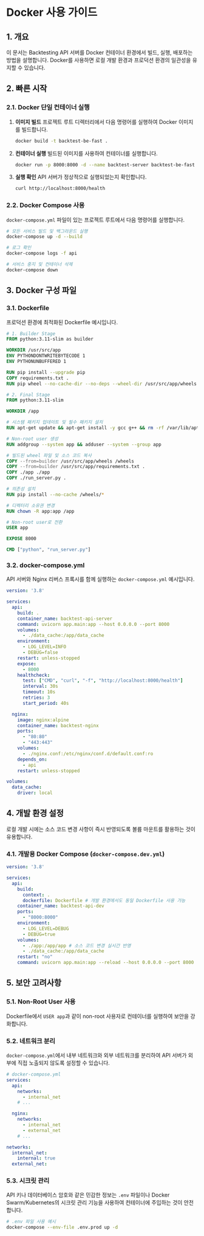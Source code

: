 # Docker 사용 가이드

## 1. 개요

이 문서는 Backtesting API 서버를 Docker 컨테이너 환경에서 빌드, 실행, 배포하는 방법을 설명합니다. Docker를 사용하면 로컬 개발 환경과 프로덕션 환경의 일관성을 유지할 수 있습니다.

## 2. 빠른 시작

### 2.1. Docker 단일 컨테이너 실행

1.  **이미지 빌드**
    프로젝트 루트 디렉터리에서 다음 명령어를 실행하여 Docker 이미지를 빌드합니다.
    ```bash
    docker build -t backtest-be-fast .
    ```

2.  **컨테이너 실행**
    빌드된 이미지를 사용하여 컨테이너를 실행합니다.
    ```bash
    docker run -p 8000:8000 -d --name backtest-server backtest-be-fast
    ```

3.  **실행 확인**
    API 서버가 정상적으로 실행되었는지 확인합니다.
    ```bash
    curl http://localhost:8000/health
    ```

### 2.2. Docker Compose 사용

`docker-compose.yml` 파일이 있는 프로젝트 루트에서 다음 명령어를 실행합니다.
```bash
# 모든 서비스 빌드 및 백그라운드 실행
docker-compose up -d --build

# 로그 확인
docker-compose logs -f api

# 서비스 중지 및 컨테이너 삭제
docker-compose down
```

## 3. Docker 구성 파일

### 3.1. Dockerfile

프로덕션 환경에 최적화된 Dockerfile 예시입니다.

```dockerfile
# 1. Builder Stage
FROM python:3.11-slim as builder

WORKDIR /usr/src/app
ENV PYTHONDONTWRITEBYTECODE 1
ENV PYTHONUNBUFFERED 1

RUN pip install --upgrade pip
COPY requirements.txt .
RUN pip wheel --no-cache-dir --no-deps --wheel-dir /usr/src/app/wheels -r requirements.txt

# 2. Final Stage
FROM python:3.11-slim

WORKDIR /app

# 시스템 패키지 업데이트 및 필수 패키지 설치
RUN apt-get update && apt-get install -y gcc g++ && rm -rf /var/lib/apt/lists/*

# Non-root user 생성
RUN addgroup --system app && adduser --system --group app

# 빌드된 wheel 파일 및 소스 코드 복사
COPY --from=builder /usr/src/app/wheels /wheels
COPY --from=builder /usr/src/app/requirements.txt .
COPY ./app ./app
COPY ./run_server.py .

# 의존성 설치
RUN pip install --no-cache /wheels/*

# 디렉터리 소유권 변경
RUN chown -R app:app /app

# Non-root user로 전환
USER app

EXPOSE 8000

CMD ["python", "run_server.py"]
```

### 3.2. docker-compose.yml

API 서버와 Nginx 리버스 프록시를 함께 실행하는 `docker-compose.yml` 예시입니다.

```yaml
version: '3.8'

services:
  api:
    build: .
    container_name: backtest-api-server
    command: uvicorn app.main:app --host 0.0.0.0 --port 8000
    volumes:
      - ./data_cache:/app/data_cache
    environment:
      - LOG_LEVEL=INFO
      - DEBUG=false
    restart: unless-stopped
    expose:
      - 8000
    healthcheck:
      test: ["CMD", "curl", "-f", "http://localhost:8000/health"]
      interval: 30s
      timeout: 10s
      retries: 3
      start_period: 40s

  nginx:
    image: nginx:alpine
    container_name: backtest-nginx
    ports:
      - "80:80"
      - "443:443"
    volumes:
      - ./nginx.conf:/etc/nginx/conf.d/default.conf:ro
    depends_on:
      - api
    restart: unless-stopped

volumes:
  data_cache:
    driver: local
```

## 4. 개발 환경 설정

로컬 개발 시에는 소스 코드 변경 사항이 즉시 반영되도록 볼륨 마운트를 활용하는 것이 유용합니다.

### 4.1. 개발용 Docker Compose (`docker-compose.dev.yml`)

```yaml
version: '3.8'

services:
  api:
    build:
      context: .
      dockerfile: Dockerfile # 개발 환경에서도 동일 Dockerfile 사용 가능
    container_name: backtest-api-dev
    ports:
      - "8000:8000"
    environment:
      - LOG_LEVEL=DEBUG
      - DEBUG=true
    volumes:
      - ./app:/app/app # 소스 코드 변경 실시간 반영
      - ./data_cache:/app/data_cache
    restart: "no"
    command: uvicorn app.main:app --reload --host 0.0.0.0 --port 8000
```

## 5. 보안 고려사항

### 5.1. Non-Root User 사용

Dockerfile에서 `USER app`과 같이 non-root 사용자로 컨테이너를 실행하여 보안을 강화합니다.

### 5.2. 네트워크 분리

`docker-compose.yml`에서 내부 네트워크와 외부 네트워크를 분리하여 API 서버가 외부에 직접 노출되지 않도록 설정할 수 있습니다.

```yaml
# docker-compose.yml
services:
  api:
    networks:
      - internal_net
    # ...

  nginx:
    networks:
      - internal_net
      - external_net
    # ...

networks:
  internal_net:
    internal: true
  external_net:
```

### 5.3. 시크릿 관리

API 키나 데이터베이스 암호와 같은 민감한 정보는 `.env` 파일이나 Docker Swarm/Kubernetes의 시크릿 관리 기능을 사용하여 컨테이너에 주입하는 것이 안전합니다.
```bash
# .env 파일 사용 예시
docker-compose --env-file .env.prod up -d
```